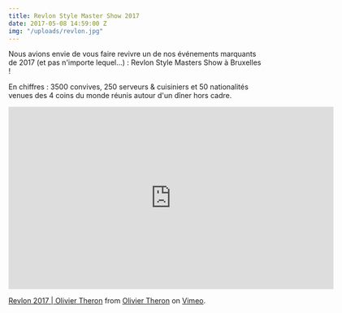 ```yaml
---
title: Revlon Style Master Show 2017
date: 2017-05-08 14:59:00 Z
img: "/uploads/revlon.jpg"
---
```


Nous avions envie de vous faire revivre un de nos événements marquants de 2017 (et pas n'importe lequel...) : Revlon Style Masters Show à Bruxelles !

En chiffres : 3500 convives, 250 serveurs & cuisiniers et 50 nationalités venues des 4 coins du monde réunis autour d'un dîner hors cadre.

<iframe src="https://player.vimeo.com/video/238307998" width="640" height="360" frameborder="0" allow="autoplay; fullscreen" allowfullscreen></iframe>
<p><a href="https://vimeo.com/238307998">Revlon 2017 | Olivier Theron</a> from <a href="https://vimeo.com/oliviertheron">Olivier Theron</a> on <a href="https://vimeo.com">Vimeo</a>.</p>